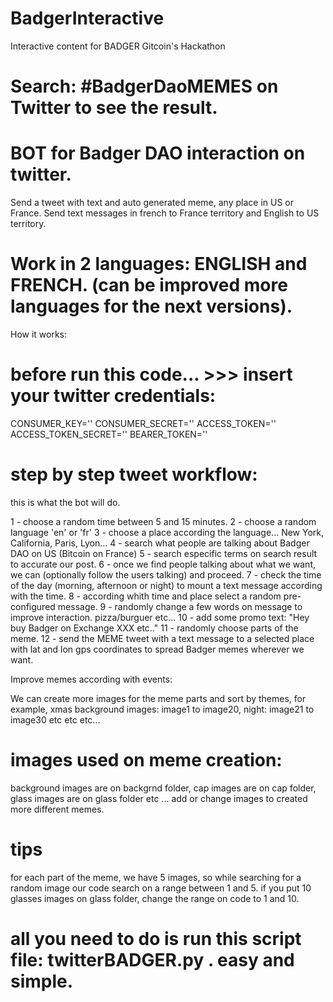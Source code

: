 # BadgerInteractive 
Interactive content for BADGER Gitcoin's Hackathon

# Search: #BadgerDaoMEMES on Twitter to see the result.

# BOT for Badger DAO interaction on twitter.

Send a tweet with text and auto generated meme, any place in US or France.
Send text messages in french to France territory and English to US territory.

# Work in 2 languages: ENGLISH and FRENCH. (can be improved more languages for the next versions).

How it works:

# before run this code... >>> insert your twitter credentials:

CONSUMER_KEY=''
CONSUMER_SECRET=''
ACCESS_TOKEN=''
ACCESS_TOKEN_SECRET=''
BEARER_TOKEN=''

# step by step tweet workflow:
this is what the bot will do.

1 - choose a random time between 5 and 15 minutes.
2 - choose a random language 'en' or 'fr'
3 - choose a place according the language... New York, California, Paris, Lyon...
4 - search what people are talking about Badger DAO on US (Bitcoin on France)
5 - search especific terms on search result to accurate our post.
6 - once we find people talking about what we want, we can (optionally follow the users talking) and proceed.
7 - check the time of the day (morning, afternoon or night) to mount a text message according with the time.
8 - according whith time and place select a random pre-configured message.
9 - randomly change a few words on message to improve interaction. pizza/burguer etc...
10 - add some promo text: "Hey buy Badger on Exchange XXX etc.."
11 - randomly choose parts of the meme.
12 - send the MEME tweet with a text message to a selected place with lat and lon gps coordinates to spread Badger memes wherever we want.


Improve memes according with events:

We can create more images for the meme parts and sort by themes, for example, xmas background images: image1 to image20, night: image21 to image30 etc etc etc...

# images used on meme creation:

background images are on backgrnd folder, cap images are on cap folder, glass images are on glass folder  etc ...
add or change images to created more different memes.

# tips
for each part of the meme, we have 5 images, so while searching for a random image our code search on a range between 1 and 5. if you put 10 glasses images on glass folder, change the range on code to 1 and 10. 

# all you need to do is run this script file: twitterBADGER.py . easy and simple.






